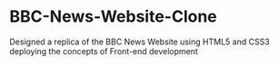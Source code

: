 # BBC-News-Website-Clone
Designed a replica of the BBC News Website using HTML5 and CSS3 deploying the concepts of Front-end development
